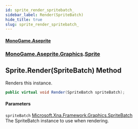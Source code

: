 ```yaml
---
id: sprite_render_spritebatch_
sidebar_label: Render(SpriteBatch)
hide_title: true
slug: sprite_render_spritebatch_
---
```

#### [MonoGame.Aseprite](index 'index')
### [MonoGame.Aseprite.Graphics](monogame_aseprite_graphics 'MonoGame.Aseprite.Graphics').[Sprite](sprite 'MonoGame.Aseprite.Graphics.Sprite')
## Sprite.Render(SpriteBatch) Method
Renders this instance.  
```csharp
public virtual void Render(SpriteBatch spriteBatch);
```
#### Parameters
`spriteBatch` [Microsoft.Xna.Framework.Graphics.SpriteBatch](https://docs.microsoft.com/en-us/dotnet/api/Microsoft.Xna.Framework.Graphics.SpriteBatch 'Microsoft.Xna.Framework.Graphics.SpriteBatch')  
The SpriteBatch instance to use when rendering.  
  
